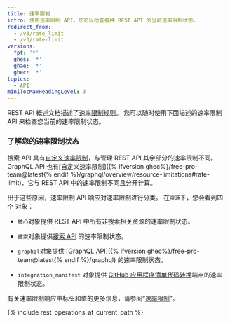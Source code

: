 ```yaml
---
title: 速率限制
intro: 使用速率限制 API，您可以检查各种 REST API 的当前速率限制状态。
redirect_from:
  - /v3/rate_limit
  - /v3/rate-limit
versions:
  fpt: '*'
  ghes: '*'
  ghae: '*'
  ghec: '*'
topics:
  - API
miniTocMaxHeadingLevel: 3
---
```


REST API 概述文档描述了[速率限制规则](/rest/overview/resources-in-the-rest-api#rate-limiting)。 您可以随时使用下面描述的速率限制 API 来检查您当前的速率限制状态。

### 了解您的速率限制状态

搜索 API 具有[自定义速率限制](/rest/reference/search#rate-limit)，与管理 REST API 其余部分的速率限制不同。 GraphQL API 也有[自定义速率限制]({% ifversion ghec%}/free-pro-team@latest{% endif %}/graphql/overview/resource-limitations#rate-limit)，它与 REST API 中的速率限制不同且分开计算。

出于这些原因，速率限制 API 响应对速率限制进行分类。 在`资源`下，您会看到四个 对象：

* `核心`对象提供 REST API 中所有非搜索相关资源的速率限制状态。

* `搜索`对象提供[搜索 API](/rest/reference/search) 的速率限制状态。

* `graphql`对象提供 [GraphQL API]({% ifversion ghec%}/free-pro-team@latest{% endif %}/graphql) 的速率限制状态。

* `integration_manifest` 对象提供 [GitHub 应用程序清单代码转换](/apps/building-github-apps/creating-github-apps-from-a-manifest/#3-you-exchange-the-temporary-code-to-retrieve-the-app-configuration)端点的速率限制状态。

有关速率限制响应中标头和值的更多信息，请参阅“[速率限制](/rest#rate-limiting)”。

{% include rest_operations_at_current_path %}
